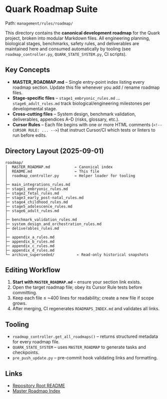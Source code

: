 # Quark Roadmap Suite

Path: `management/rules/roadmap/`

This directory contains the **canonical development roadmap** for the Quark project, broken into modular Markdown files.  All engineering planning, biological stages, benchmarks, safety rules, and deliverables are maintained here and consumed automatically by tooling (see `roadmap_controller.py`, `QUARK_STATE_SYSTEM.py`, CI scripts).

## Key Concepts
- **MASTER_ROADMAP.md** – Single entry-point index listing every roadmap section.  Update this file whenever you add / rename roadmap files.
- **Stage-specific files** – `stage1_embryonic_rules.md` … `stage6_adult_rules.md` track biological/engineering milestones per developmental stage.
- **Cross-cutting files** – System design, benchmark validation, deliverables, appendices A–D (risks, glossary, etc.).
- **Cursor Rules** – Each file begins with one or more HTML comments (`<!-- CURSOR RULE: ... -->`) that instruct Cursor/CI which tests or linters to run before edits.

## Directory Layout (2025-09-01)
```
roadmap/
│  MASTER_ROADMAP.md           ← Canonical index
│  README.md                   ← This file
│  roadmap_controller.py       ← Helper loader for tooling
│
├─ main_integrations_rules.md
├─ stage1_embryonic_rules.md
├─ stage2_fetal_rules.md
├─ stage3_early_post-natal_rules.md
├─ stage4_childhood_rules.md
├─ stage5_adolescence_rules.md
├─ stage6_adult_rules.md
│
├─ benchmark_validation_rules.md
├─ system_design_and_orchestration_rules.md
├─ deliverables_rules.md
│
├─ appendix_a_rules.md
├─ appendix_b_rules.md
├─ appendix_c_rules.md
├─ appendix_d_rules.md
└─ archive_superseded/          ← Read-only historical snapshots
```

## Editing Workflow
1. **Start with `MASTER_ROADMAP.md`** – ensure your section link exists.
2. Open the target roadmap file; obey its Cursor Rule tests before committing.
3. Keep each file ≤ ~400 lines for readability; create a new file if scope grows.
4. After merging, CI regenerates `ROADMAPS_INDEX.md` and validates all links.

## Tooling
- `roadmap_controller.get_all_roadmaps()` – returns structured metadata for every roadmap file.
- `QUARK_STATE_SYSTEM` – uses `MASTER_ROADMAP` to generate tasks and checkpoints.
- `pre_push_update.py` – pre-commit hook validating links and formatting.

## Links
- [Repository Root README](../../README.md)
- [Master Roadmap Index](MASTER_ROADMAP.md)
